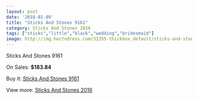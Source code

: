 ```yaml
---
layout: post
date: '2018-01-09'
title: "Sticks And Stones 9161"
category: Sticks And Stones 2016
tags: ["sticks","little","black","wedding","bridesmaid"]
image: http://img.hectodress.com/31355-thickbox_default/sticks-and-stones-9161.jpg
---
```

Sticks And Stones 9161

On Sales: **$183.84**
<a href="https://www.hectodress.com/sticks-and-stones-2013/14387-sticks-and-stones-9161.html"><amp-img layout="responsive" width="600" height="600" src="//img.hectodress.com/31355-thickbox_default/sticks-and-stones-9161.jpg" alt="Sticks And Stones 9161 0" /></a>
<a href="https://www.hectodress.com/sticks-and-stones-2013/14387-sticks-and-stones-9161.html"><amp-img layout="responsive" width="600" height="600" src="//img.hectodress.com/31356-thickbox_default/sticks-and-stones-9161.jpg" alt="Sticks And Stones 9161 1" /></a>

Buy it: [Sticks And Stones 9161](https://www.hectodress.com/sticks-and-stones-2013/14387-sticks-and-stones-9161.html "Sticks And Stones 9161")

View more: [Sticks And Stones 2016](https://www.hectodress.com/256-sticks-and-stones-2013 "Sticks And Stones 2016")